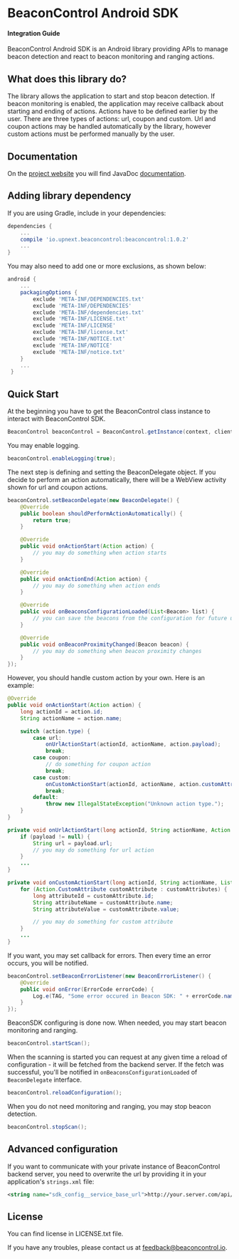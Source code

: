 BeaconControl Android SDK
=======================

#### Integration Guide

BeaconControl Android SDK is an Android library providing APIs to manage beacon detection and react to beacon monitoring and ranging actions.


## What does this library do?

The library allows the application to start and stop beacon detection. If beacon monitoring is enabled, the application may receive callback about starting and ending of actions. Actions have to be defined earlier by the user. There are three types of actions: url, coupon and custom. Url and coupon actions may be handled automatically by the library, however custom actions must be performed manually by the user.

## Documentation

On the [project website](https://beaconcontrol.io/dev/android-sdk-docs) you will find JavaDoc [documentation](https://beaconcontrol.io/dev/android-sdk-docs/references).

## Adding library dependency

If you are using Gradle, include in your dependencies:

```groovy
dependencies {
	...
    compile 'io.upnext.beaconcontrol:beaconcontrol:1.0.2'
    ...
}
```

You may also need to add one or more exclusions, as shown below:

```groovy
android {
	...
    packagingOptions {
      	exclude 'META-INF/DEPENDENCIES.txt'
        exclude 'META-INF/DEPENDENCIES'
        exclude 'META-INF/dependencies.txt'
        exclude 'META-INF/LICENSE.txt'
        exclude 'META-INF/LICENSE'
        exclude 'META-INF/license.txt'
        exclude 'META-INF/NOTICE.txt'
        exclude 'META-INF/NOTICE'
        exclude 'META-INF/notice.txt'
    }
    ...
 }
```

## Quick Start

At the beginning you have to get the BeaconControl class instance to interact with BeaconControl SDK.

```java
BeaconControl beaconControl = BeaconControl.getInstance(context, clientId, clientSecret, userId);
```

You may enable logging.

```java
beaconControl.enableLogging(true);
```

The next step is defining and setting the BeaconDelegate object. If you decide to perform an action automatically, there will be a WebView activity shown for url and coupon actions.

```java
beaconControl.setBeaconDelegate(new BeaconDelegate() {
    @Override
    public boolean shouldPerformActionAutomatically() {
        return true;
    }

    @Override
    public void onActionStart(Action action) {
        // you may do something when action starts
    }

    @Override
    public void onActionEnd(Action action) {
        // you may do something when action ends
    }

    @Override
    public void onBeaconsConfigurationLoaded(List<Beacon> list) {
        // you can save the beacons from the configuration for future use
    }

    @Override
    public void onBeaconProximityChanged(Beacon beacon) {
        // you may do something when beacon proximity changes
    }
});
```

However, you should handle custom action by your own. Here is an example:

```java
@Override
public void onActionStart(Action action) {
    long actionId = action.id;
    String actionName = action.name;

    switch (action.type) {
        case url:
            onUrlActionStart(actionId, actionName, action.payload);
            break;
        case coupon:
            // do something for coupon action
            break;
        case custom:
            onCustomActionStart(actionId, actionName, action.customAttributes);
            break;
        default:
      		throw new IllegalStateException("Unknown action type.");
 	}
}

private void onUrlActionStart(long actionId, String actionName, Action.Payload payload) {
	if (payload != null) {
		String url = payload.url;
		// you may do something for url action
	}
	...
}

private void onCustomActionStart(long actionId, String actionName, List<Action.CustomAttribute> customAttributes) {
	for (Action.CustomAttribute customAttribute : customAttributes) {
		long attributeId = customAttribute.id;
		String attributeName = customAttribute.name;
		String attributeValue = customAttribute.value;

		// you may do something for custom attribute
	}
	...
}
```

If you want, you may set callback for errors. Then every time an error occurs, you will be notified.

```java
beaconControl.setBeaconErrorListener(new BeaconErrorListener() {
	@Override
	public void onError(ErrorCode errorCode) {
		Log.e(TAG, "Some error occured in Beacon SDK: " + errorCode.name());
	}
});
```

BeaconSDK configuring is done now. When needed, you may start beacon monitoring and ranging.

```java
beaconControl.startScan();
```

When the scanning is started you can request at any given time a reload of configuration - it will be fetched from the backend server.
If the fetch was successful, you'll be notified in `onBeaconsConfigurationLoaded` of `BeaconDelegate` interface.
```java
beaconControl.reloadConfiguration();
```

When you do not need monitoring and ranging, you may stop beacon detection.

```java
beaconControl.stopScan();
```

## Advanced configuration

If you want to communicate with your private instance of BeaconControl backend server, you need to overwrite the url by providing it in your application's `strings.xml` file:
```xml
<string name="sdk_config__service_base_url">http://your.server.com/api/v1/</string>
```

## License

You can find license in LICENSE.txt file.

If you have any troubles, please contact us at feedback@beaconcontrol.io.